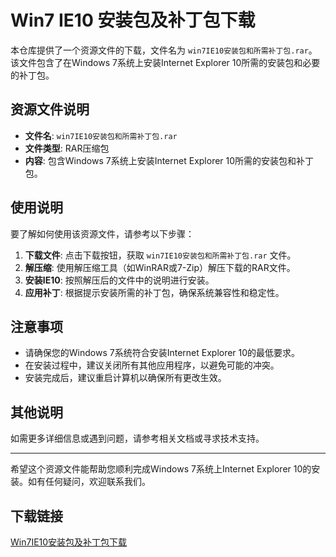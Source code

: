 # Win7 IE10 安装包及补丁包下载

本仓库提供了一个资源文件的下载，文件名为 `win7IE10安装包和所需补丁包.rar`。该文件包含了在Windows 7系统上安装Internet Explorer 10所需的安装包和必要的补丁包。

## 资源文件说明

- **文件名**: `win7IE10安装包和所需补丁包.rar`
- **文件类型**: RAR压缩包
- **内容**: 包含Windows 7系统上安装Internet Explorer 10所需的安装包和补丁包。

## 使用说明

要了解如何使用该资源文件，请参考以下步骤：

1. **下载文件**: 点击下载按钮，获取 `win7IE10安装包和所需补丁包.rar` 文件。
2. **解压缩**: 使用解压缩工具（如WinRAR或7-Zip）解压下载的RAR文件。
3. **安装IE10**: 按照解压后的文件中的说明进行安装。
4. **应用补丁**: 根据提示安装所需的补丁包，确保系统兼容性和稳定性。

## 注意事项

- 请确保您的Windows 7系统符合安装Internet Explorer 10的最低要求。
- 在安装过程中，建议关闭所有其他应用程序，以避免可能的冲突。
- 安装完成后，建议重启计算机以确保所有更改生效。

## 其他说明

如需更多详细信息或遇到问题，请参考相关文档或寻求技术支持。

---

希望这个资源文件能帮助您顺利完成Windows 7系统上Internet Explorer 10的安装。如有任何疑问，欢迎联系我们。

## 下载链接

[Win7IE10安装包及补丁包下载](https://pan.quark.cn/s/cd27fa403387)